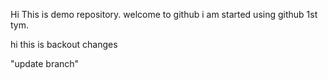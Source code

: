 Hi This is demo repository.
welcome to github
i am started using github 1st tym.

hi this is backout changes

"update branch"
